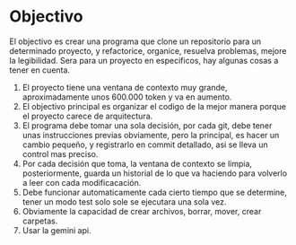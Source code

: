 # Objectivo 

El objectivo es crear una programa que clone un repositorio para un determinado proyecto, y refactorice, organice, resuelva problemas, mejore la legibilidad. Sera para un proyecto en especificos, hay algunas cosas a tener en cuenta. 

1. El proyecto tiene una ventana de contexto muy grande, aproximadamente unos 600.000 token y va en aumento. 
2. El objectivo principal es organizar el codigo de la mejor manera porque el proyecto carece de arquitectura. 
3. El programa debe tomar una sola decisión, por cada git, debe tener unas instrucciones previas obviamente, pero la principal, es hacer un cambio pequeño, y registrarlo en commit detallado, asi se lleva un control mas preciso.
4. Por cada decisión que toma, la ventana de contexto se limpia, posteriormente, guarda un historial de lo que va haciendo para volverlo a leer con cada modificacación. 
5. Debe funcionar automaticamente cada cierto tiempo que se determine, tener un modo test solo sole se ejecutara una sola vez. 
6. Obviamente la capacidad de crear archivos, borrar, mover, crear carpetas. 
7. Usar la gemini api. 

